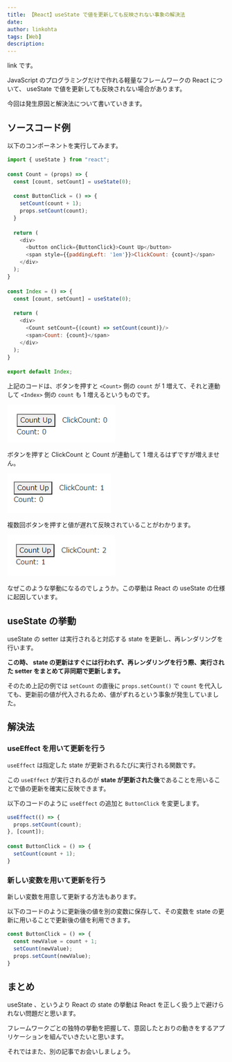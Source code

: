 ```yaml
---
title: 【React】useState で値を更新しても反映されない事象の解決法
date: 
author: linkohta
tags: [Web]
description: 
---
```


link です。

JavaScript のプログラミングだけで作れる軽量なフレームワークの React について、 useState で値を更新しても反映されない場合があります。

今回は発生原因と解決法について書いていきます。

## ソースコード例

以下のコンポーネントを実行してみます。

```js
import { useState } from "react";

const Count = (props) => {
  const [count, setCount] = useState(0);

  const ButtonClick = () => {
    setCount(count + 1);
    props.setCount(count);
  }
  
  return (
    <div>
      <button onClick={ButtonClick}>Count Up</button>
      <span style={{paddingLeft: '1em'}}>ClickCount: {count}</span>
    </div>
  );
}

const Index = () => {
  const [count, setCount] = useState(0);

  return (
    <div>
      <Count setCount={(count) => setCount(count)}/>
      <span>Count: {count}</span>
    </div>
  );
}

export default Index;
```

上記のコードは、ボタンを押すと `<Count>` 側の `count` が 1 増えて、それと連動して `<Index>` 側の `count` も 1 増えるというものです。

![](images/2022-02-09_16h16_28.png)

ボタンを押すと ClickCount と Count が連動して 1 増えるはずですが増えません。

![](images/2022-02-09_16h16_32.png)

複数回ボタンを押すと値が遅れて反映されていることがわかります。

![](images/2022-02-09_16h16_38.png)

なぜこのような挙動になるのでしょうか。この挙動は React の useState の仕様に起因しています。

## useState の挙動

useState の setter は実行されると対応する state を更新し、再レンダリングを行います。

**この時、 state の更新はすぐには行われず、再レンダリングを行う際、実行された setter をまとめて非同期で更新します。**

そのため上記の例では `setCount` の直後に `props.setCount()` で `count` を代入しても、更新前の値が代入されるため、値がずれるという事象が発生していました。

## 解決法

### useEffect を用いて更新を行う

`useEffect` は指定した state が更新されるたびに実行される関数です。

この `useEffect` が実行されるのが **state が更新された後**であることを用いることで値の更新を確実に反映できます。

以下のコードのように `useEffect` の追加と `ButtonClick` を変更します。

```js
useEffect(() => {
  props.setCount(count);
}, [count]);

const ButtonClick = () => {
  setCount(count + 1);
}
```

### 新しい変数を用いて更新を行う

新しい変数を用意して更新する方法もあります。

以下のコードのように更新後の値を別の変数に保存して、その変数を state の更新に用いることで更新後の値を利用できます。

```js
const ButtonClick = () => {
  const newValue = count + 1;
  setCount(newValue);
  props.setCount(newValue);
}
```

## まとめ

useState 、というより React の state の挙動は React を正しく扱う上で避けられない問題だと思います。

フレームワークごとの独特の挙動を把握して、意図したとおりの動きをするアプリケーションを組んでいきたいと思います。

それではまた、別の記事でお会いしましょう。